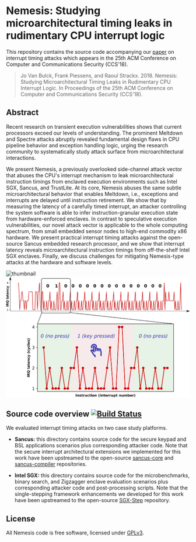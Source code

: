 # Nemesis: Studying microarchitectural timing leaks in rudimentary CPU interrupt logic

This repository contains the source code accompanying our
[paper](https://people.cs.kuleuven.be/~jo.vanbulck/ccs18.pdf)
on interrupt timing attacks which appears in the 
25th ACM Conference on Computer and Communications Security (CCS'18).

> Jo Van Bulck, Frank Piessens, and Raoul Strackx. 2018. Nemesis: Studying
> Microarchitectural Timing Leaks in Rudimentary CPU Interrupt Logic. In
> Proceedings of the 25th ACM Conference on Computer and Communications
> Security (CCS'18).

## Abstract

Recent research on transient execution vulnerabilities shows that current
processors exceed our levels of understanding. The prominent Meltdown and
Spectre attacks abruptly revealed fundamental design flaws in CPU pipeline
behavior and exception handling logic, urging the research community to
systematically study attack surface from microarchitectural interactions.

We present Nemesis, a previously overlooked side-channel attack vector that
abuses the CPU's interrupt mechanism to leak microarchitectural instruction
timings from enclaved execution environments such as Intel SGX, Sancus, and
TrustLite. At its core, Nemesis abuses the same subtle microarchitectural
behavior that enables Meltdown, i.e., exceptions and interrupts are delayed
until instruction retirement. We show that by measuring the latency of a
carefully timed interrupt, an attacker controlling the system software is able
to infer instruction-granular execution state from hardware-enforced enclaves.
In contrast to speculative execution vulnerabilities, our novel attack vector
is applicable to the whole computing spectrum, from small embedded sensor nodes
to high-end commodity x86 hardware. We present practical interrupt timing
attacks against the open-source Sancus embedded research processor, and we show
that interrupt latency reveals microarchitectural instruction timings from
off-the-shelf Intel SGX enclaves. Finally, we discuss challenges for
mitigating Nemesis-type attacks at the hardware and software levels.

![thumbnail](thumbnail.png)
![sancus-trace](sancus_keystroke_trace_annotated.png)

## Source code overview [![Build Status](https://travis-ci.org/jovanbulck/nemesis.svg?branch=master)](https://travis-ci.org/jovanbulck/nemesis)

We evaluated interrupt timing attacks on two case study platforms.

- **Sancus:** this directory contains source code for the secure keypad and BSL
  applications scenarios plus corresponding attacker code. Note that the secure
  interrupt architectural extensions we implemented for this work have been
  upstreamed to the open-source
  [sancus-core](https://github.com/sancus-pma/sancus-core) and
  [sancus-compiler](https://github.com/sancus-pma/sancus-compiler) repositories.

- **Intel SGX:** this directory contains source code for the microbenchmarks,
  binary search, and Zigzagger enclave evaluation scenarios plus corresponding
  attacker code and post-processing scripts. Note that the single-stepping
  framework enhancements we developed for this work have been upstreamed to the
  open-source [SGX-Step](https://github.com/jovanbulck/sgx-step) repository.

## License

All Nemesis code is free software, licensed under
[GPLv3](https://www.gnu.org/licenses/gpl-3.0).
